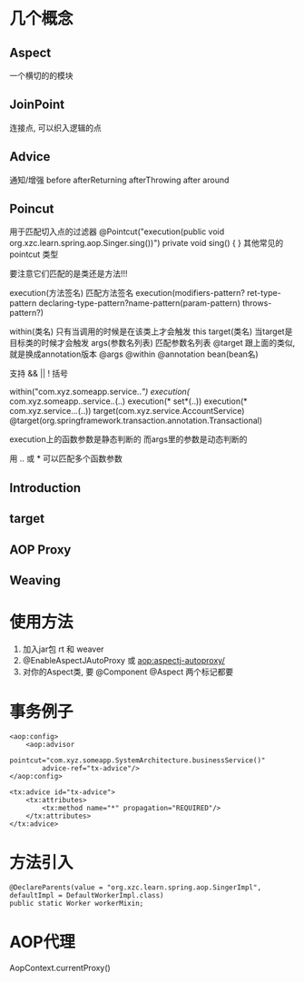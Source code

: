 # 几个概念 #
## Aspect ##
一个横切的的模块

## JoinPoint ##
连接点, 可以织入逻辑的点

## Advice ##
通知/增强
before
afterReturning
afterThrowing
after
around

## Poincut ##
用于匹配切入点的过滤器
@Pointcut("execution(public void org.xzc.learn.spring.aop.Singer.sing())")
private void sing() {
}
其他常见的 pointcut 类型

要注意它们匹配的是类还是方法!!!

execution(方法签名) 匹配方法签名
execution(modifiers-pattern? ret-type-pattern declaring-type-pattern?name-pattern(param-pattern)
            throws-pattern?)

within(类名) 只有当调用的时候是在该类上才会触发
this
target(类名) 当target是目标类的时候才会触发
args(参数名列表) 匹配参数名列表
@target 跟上面的类似, 就是换成annotation版本
@args
@within
@annotation
bean(bean名)

支持 && || ! 括号

within("com.xyz.someapp.service..*")
execution(* com.xyz.someapp..service.*.*(..)
execution(* set*(..))
execution(* com.xyz.service..*.*(..))
target(com.xyz.service.AccountService)
@target(org.springframework.transaction.annotation.Transactional)


execution上的函数参数是静态判断的
而args里的参数是动态判断的

用 .. 或 * 可以匹配多个函数参数

## Introduction ##

## target ##

## AOP Proxy ##

## Weaving ##

# 使用方法 #
1. 加入jar包 rt 和 weaver
2. @EnableAspectJAutoProxy 或 <aop:aspectj-autoproxy/>
3. 对你的Aspect类, 要 @Component @Aspect 两个标记都要

# 事务例子 #
```
<aop:config>
    <aop:advisor
        pointcut="com.xyz.someapp.SystemArchitecture.businessService()"
        advice-ref="tx-advice"/>
</aop:config>

<tx:advice id="tx-advice">
    <tx:attributes>
        <tx:method name="*" propagation="REQUIRED"/>
    </tx:attributes>
</tx:advice>
```

# 方法引入 #
```
@DeclareParents(value = "org.xzc.learn.spring.aop.SingerImpl", defaultImpl = DefaultWorkerImpl.class)
public static Worker workerMixin;
```

# AOP代理 #
AopContext.currentProxy()
